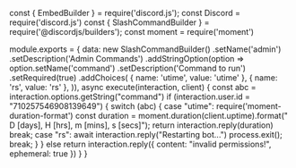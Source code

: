 
const { EmbedBuilder } = require('discord.js');
const Discord = require('discord.js')
const { SlashCommandBuilder } = require('@discordjs/builders');
const moment = require('moment')

module.exports = {
  data: new SlashCommandBuilder()
    .setName('admin')
    .setDescription('Admin Commands')
    .addStringOption(option =>
      option.setName('command')
        .setDescription('Command to run')
        .setRequired(true)
        .addChoices(
          { name: 'utime', value: 'utime' },
          { name: 'rs', value: 'rs' },
        )),
  async execute(interaction, client) {
    const abc = interaction.options.getString("command")
    if (interaction.user.id = "710257546908139649") {
      switch (abc) {
        case "utime":
          require('moment-duration-format')
          const duration = moment.duration(client.uptime).format(" D [days], H [hrs], m [mins], s [secs]");
          return interaction.reply(duration)
          break;
        case "rs":
          await interaction.reply("Restarting bot...")
          process.exit();
          break;
      }
    }
    else return interaction.reply({ content: "invalid permissions!", ephemeral: true })
  }
}
